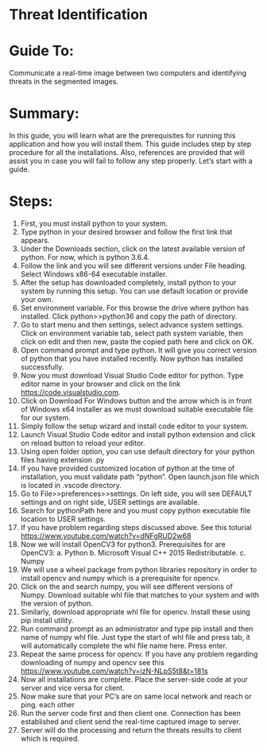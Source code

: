 # Threat Identification
# Guide To: 
Communicate a real-time image between two computers and identifying threats in the segmented images.
# Summary:
In this guide, you will learn what are the prerequisites for running this application and how you will install them. This guide includes step by step procedure for all the installations. Also, references are provided that will assist you in case you will fail to follow any step properly. 
Let’s start with a guide.
# Steps:
 1.	First, you must install python to your system.
2.	Type python in your desired browser and follow the first link that appears.
3.	Under the Downloads section, click on the latest available version of python. For now, which is python 3.6.4.
4.	Follow the link and you will see different versions under File heading. Select Windows x86-64 executable installer.
5.	After the setup has downloaded completely, install python to your system by running this setup. You can use default location or provide your own.
6.	Set environment variable. For this browse the drive where python has installed. Click python>>python36 and copy the path of directory.
7.	Go to start menu and then settings, select advance system settings. Click on environment variable tab, select path system variable, then click on edit and then new, paste the copied path here and click on OK.
8.	Open command prompt and type python. It will give you correct version of python that you have installed recently. Now python has installed successfully.
9.	Now you must download Visual Studio Code editor for python. Type editor name in your browser and click on the link https://code.visualstudio.com.
10.	Click on Download For Windows button and the arrow which is in front of Windows x64 installer as we must download suitable executable file for our system.
11.	Simply follow the setup wizard and install code editor to your system.
12.	Launch Visual Studio Code editor and install python extension and click on reload button to reload your editor.
13.	Using open folder option, you can use default directory for your python files having extension .py
14.	If you have provided customized location of python at the time of installation, you must validate path “python”. Open launch.json file which is located in .vscode directory.
15.	Go to File>>preferences>>settings. On left side, you will see DEFAULT settings and on right side, USER settings are available.
16.	Search for pythonPath here and you must copy python executable file location to USER settings.
17.	If you have problem regarding steps discussed above. See this toturial https://www.youtube.com/watch?v=dNFgRUD2w68 
18.	Now we will install OpenCV3 for python3. Prerequisites for are OpenCV3:
a.	Python
b.	Microsoft Visual C++ 2015 Redistributable.
c.	Numpy
19.	We will use a wheel package from python libraries repository in order to install opencv and numpy which is a prerequisite for opencv.
20.	Click on the <link> and search numpy, you will see different versions of Numpy. Download suitable whl file that matches to your system and with the version of python.
21.	Similarly, download appropriate whl file for opencv. Install these using pip install utility.
22.	Run command prompt as an administrator and type pip install and then name of numpy whl file. Just type the start of whl file and press tab, it will automatically complete the whl file name here. Press enter.
23.	Repeat the same process for opencv. If you have any problem regarding downloading of numpy and opencv see this https://www.youtube.com/watch?v=izN-NLpS5t8&t=181s
24.	 Now all installations are complete. Place the server-side code at your server and vice versa for client.
25.	Now make sure that your PC’s are on same local network and reach or ping. each other 
26.	Run the server code first and then client one. Connection has been established and client send the real-time captured image to server.
27.	Server will do the processing and return the threats results to client which is required.


